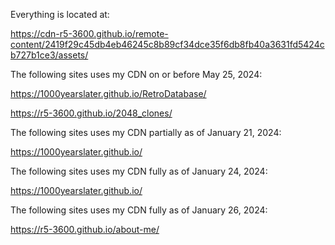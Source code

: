 Everything is located at: 

https://cdn-r5-3600.github.io/remote-content/2419f29c45db4eb46245c8b89cf34dce35f6db8fb40a3631fd5424cb727b1ce3/assets/


The following sites uses my CDN on or before May 25, 2024:

https://1000yearslater.github.io/RetroDatabase/

https://r5-3600.github.io/2048_clones/

The following sites uses my CDN partially as of January 21, 2024:

https://1000yearslater.github.io/

The following sites uses my CDN fully as of January 24, 2024:

https://1000yearslater.github.io/

The following sites uses my CDN fully as of January 26, 2024:

https://r5-3600.github.io/about-me/
